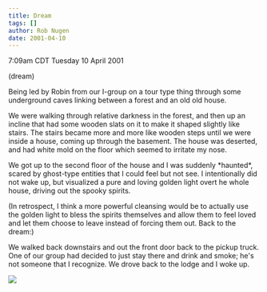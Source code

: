 ```yaml
---
title: Dream
tags: []
author: Rob Nugen
date: 2001-04-10
---
```


<title>Dream</title>
<p class=date>7:09am CDT Tuesday 10 April 2001</p>
<p class=note>(dream)</p>

<p class=dream>Being led by Robin from our I-group on a tour type
thing through some underground caves linking between a forest and an
old old house.</p>

<p class=dream>We were walking through relative darkness in the
forest, and then up an incline that had some wooden slats on it to
make it shaped slightly like stairs.  The stairs became more and more
like wooden steps until we were inside a house, coming up through the
basement.  The house was deserted, and had white mold on the floor
which seemed to irritate my nose.</p>

<p class=dream>We got up to the second floor of the house and I was
suddenly *haunted*, scared by ghost-type entities that I could feel
but not see.  I intentionally did not wake up, but visualized a pure
and loving golden light overt he whole house, driving out the spooky
spirits.</p>

<p>(In retrospect, I think a more powerful cleansing would be to
actually use the golden light to bless the spirits themselves and
allow them to feel loved and let them choose to leave instead of
forcing them out. Back to the dream:)</p>

<p class=dream>We walked back downstairs and out the front door back
to the pickup truck.  One of our group had decided to just stay there
and drink and smoke; he's not someone that I recognize.  We drove back
to the lodge and I woke up.</p>

<p><img src='/images/rob/wL-ROB.gif'/></p>

